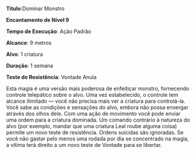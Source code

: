 **Titulo**:Dominar Monstro

**Encantamento de Nível 9**

**Tempo de Execução**: Ação Padrão

**Alcance**: 9 metros

**Alvo**: 1 criatura

**Duração**: 1 semana

**Teste de Resistência**: Vontade Anula

Esta magia é uma versão mais poderosa de enfeitiçar monstro, fornecendo controle telepático sobre o alvo. Uma vez estabelecido, o controle tem alcance ilimitado — você não precisa mais ver a criatura para controlá-la. Você sabe as condições e sensações do alvo, embora não possa enxergar  através dos olhos dele.
Com uma ação de movimento você pode enviar uma ordem para a criatura dominada. Um comando contrário à natureza do alvo (por exemplo, mandar que uma criatura Leal roube alguma coisa) permite um novo teste de resistência. Ordens suicidas são ignoradas. Se você não gastar pelo menos uma rodada por dia se concentrado na magia, a vítima terá direito a um novo teste de Vontade para se libertar.